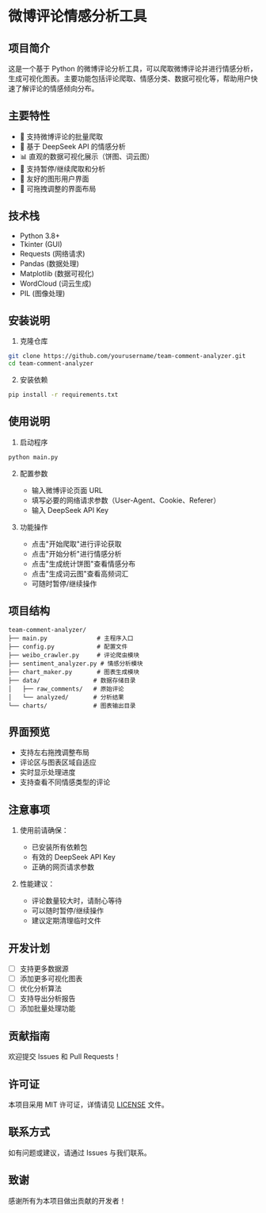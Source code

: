 # 微博评论情感分析工具

## 项目简介
这是一个基于 Python 的微博评论分析工具，可以爬取微博评论并进行情感分析，生成可视化图表。主要功能包括评论爬取、情感分类、数据可视化等，帮助用户快速了解评论的情感倾向分布。

## 主要特性
- 💬 支持微博评论的批量爬取
- 🤖 基于 DeepSeek API 的情感分析
- 📊 直观的数据可视化展示（饼图、词云图）
- 🔄 支持暂停/继续爬取和分析
- 📱 友好的图形用户界面
- 🎨 可拖拽调整的界面布局

## 技术栈
- Python 3.8+
- Tkinter (GUI)
- Requests (网络请求)
- Pandas (数据处理)
- Matplotlib (数据可视化)
- WordCloud (词云生成)
- PIL (图像处理)

## 安装说明
1. 克隆仓库
```bash
git clone https://github.com/yourusername/team-comment-analyzer.git
cd team-comment-analyzer
```

2. 安装依赖
```bash
pip install -r requirements.txt
```

## 使用说明
1. 启动程序
```bash
python main.py
```

2. 配置参数
   - 输入微博评论页面 URL
   - 填写必要的网络请求参数（User-Agent、Cookie、Referer）
   - 输入 DeepSeek API Key

3. 功能操作
   - 点击"开始爬取"进行评论获取
   - 点击"开始分析"进行情感分析
   - 点击"生成统计饼图"查看情感分布
   - 点击"生成词云图"查看高频词汇
   - 可随时暂停/继续操作

## 项目结构
```
team-comment-analyzer/
├── main.py              # 主程序入口
├── config.py            # 配置文件
├── weibo_crawler.py     # 评论爬虫模块
├── sentiment_analyzer.py # 情感分析模块
├── chart_maker.py       # 图表生成模块
├── data/               # 数据存储目录
│   ├── raw_comments/   # 原始评论
│   └── analyzed/       # 分析结果
└── charts/             # 图表输出目录
```

## 界面预览
- 支持左右拖拽调整布局
- 评论区与图表区域自适应
- 实时显示处理进度
- 支持查看不同情感类型的评论

## 注意事项
1. 使用前请确保：
   - 已安装所有依赖包
   - 有效的 DeepSeek API Key
   - 正确的网页请求参数

2. 性能建议：
   - 评论数量较大时，请耐心等待
   - 可以随时暂停/继续操作
   - 建议定期清理临时文件

## 开发计划
- [ ] 支持更多数据源
- [ ] 添加更多可视化图表
- [ ] 优化分析算法
- [ ] 支持导出分析报告
- [ ] 添加批量处理功能

## 贡献指南
欢迎提交 Issues 和 Pull Requests！

## 许可证
本项目采用 MIT 许可证，详情请见 [LICENSE](LICENSE) 文件。

## 联系方式
如有问题或建议，请通过 Issues 与我们联系。

## 致谢
感谢所有为本项目做出贡献的开发者！